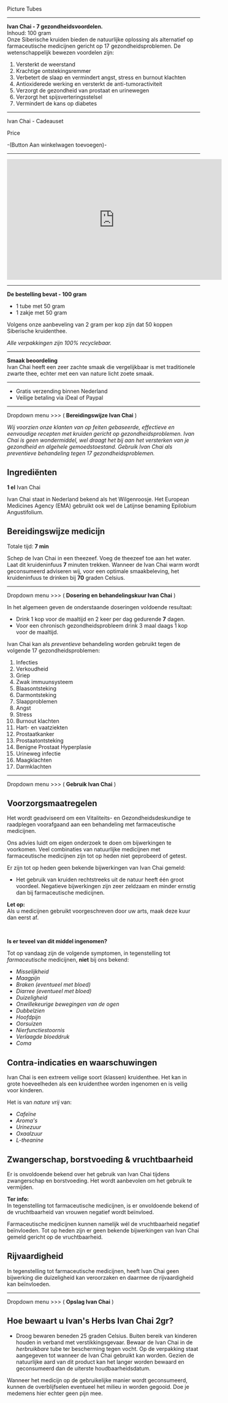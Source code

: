 




Picture Tubes 





-------------------------------------------------------------

**Ivan Chai - 7 gezondheidsvoordelen.** <br>
Inhoud: 100 gram <br>
Onze Siberische kruiden bieden de natuurlijke oplossing als alternatief op farmaceutische medicijnen gericht op 17 gezondheidsproblemen. De wetenschappelijk bewezen voordelen zijn:

1. Versterkt de weerstand
2. Krachtige ontstekingsremmer
3. Verbetert de slaap en vermindert angst, stress en burnout klachten
4. Antioxiderede werking en versterkt de anti-tumoractiviteit
5. Verzorgt de gezondheid van prostaat en urinewegen
6. Verzorgt het spijsverteringsstelsel
7. Vermindert de kans op diabetes

-------------------------------------------------------------


Ivan Chai - Cadeauset 

Price 

-(Button Aan winkelwagen toevoegen)-


-------------------------------------------------------------



<iframe width="560" height="315" src="https://www.youtube.com/embed/op2BjUHk06s" frameborder="0" allow="accelerometer; autoplay; encrypted-media; gyroscope; picture-in-picture" allowfullscreen></iframe>

-------------------------------------------------------------

**De bestelling bevat - 100 gram**
* 1 tube met 50 gram
* 1 zakje met 50 gram 

Volgens onze aanbeveling van 2 gram per kop zijn dat 50 koppen Siberische kruidenthee.

_Alle verpakkingen zijn 100% recyclebaar._


-------------------------------------------------------------

**Smaak beoordeling** <br>
Ivan Chai heeft een zeer zachte smaak die vergelijkbaar is met traditionele zwarte thee, echter met een van nature licht zoete smaak.

-------------------------------------------------------------

* Gratis verzending binnen Nederland 
* Veilige betaling via iDeal of Paypal 

-------------------------------------------------------------

Dropdown menu >>> (  **Bereidingswijze Ivan Chai**  )


_Wij voorzien onze klanten van op feiten gebaseerde, effectieve en eenvoudige recepten met kruiden gericht op gezondheidsproblemen. Ivan Chai is geen wondermiddel, wel draagt het bij aan het versterken van je gezondheid en algehele gemoedstoestand. Gebruik Ivan Chai als preventieve behandeling tegen 17 gezondheidsproblemen._

## Ingrediënten

**1 el** Ivan Chai

Ivan Chai staat in Nederland bekend als het Wilgenroosje. Het European Medicines Agency (EMA) gebruikt ook wel de Latijnse benaming Epilobium Angustifolium. 

## Bereidingswijze medicijn

Totale tijd: **7 min**

Schep de Ivan Chai in een theezeef. Voeg de theezeef toe aan het water. Laat dit kruideninfuus **7** minuten trekken. Wanneer de Ivan Chai warm wordt geconsumeerd adviseren wij, voor een optimale smaakbeleving, het kruideninfuus te drinken bij **70** graden Celsius. 


-------------------------------------------------------------

Dropdown menu >>> (  **Dosering en behandelingskuur Ivan Chai**  )


In het algemeen geven de onderstaande doseringen voldoende resultaat:

* Drink 1 kop voor de maaltijd en 2 keer per dag gedurende **7** dagen. <br>
* Voor een chronisch gezondheidsprobleem drink 3 maal daags 1 kop voor de maaltijd.

Ivan Chai kan als _preventieve_ behandeling worden gebruikt tegen de volgende 17 gezondheidsproblemen:

1.  Infecties
2.  Verkoudheid
3.  Griep
4.  Zwak immuunsysteem
5.  Blaasontsteking 
6.  Darmontsteking
7.  Slaapproblemen
8.  Angst
9.  Stress
10. Burnout klachten
11. Hart- en vaatziekten
12. Prostaatkanker
13. Prostaatontsteking
14. Benigne Prostaat Hyperplasie
15. Urineweg infectie
16. Maagklachten
17. Darmklachten


-------------------------------------------------------------

Dropdown menu >>> (  **Gebruik Ivan Chai**  )

## Voorzorgsmaatregelen

Het wordt geadviseerd om een Vitaliteits- en Gezondheidsdeskundige te raadplegen voorafgaand aan een behandeling met farmaceutische medicijnen.

Ons advies luidt om eigen onderzoek te doen om bijwerkingen te voorkomen. Veel combinaties van natuurlijke medicijnen met farmaceutische medicijnen zijn tot op heden niet geprobeerd of getest.

Er zijn tot op heden geen bekende bijwerkingen van Ivan Chai gemeld: <br>
* Het gebruik van kruiden rechtstreeks uit de natuur heeft één groot voordeel. Negatieve bijwerkingen zijn zeer zeldzaam en minder ernstig dan bij farmaceutische medicijnen.

**Let op:** <br>
Als u medicijnen gebruikt voorgeschreven door uw arts, maak deze kuur dan eerst af.

<br>

**Is er teveel van dit middel ingenomen?**

Tot op vandaag zijn de volgende symptomen, in tegenstelling tot _farmaceutische_ medicijnen, **niet** bij ons bekend:

* _Misselijkheid_
* _Maagpijn_
* _Braken (eventueel met bloed)_
* _Diarree (eventueel met bloed)_
* _Duizeligheid_
* _Onwillekeurige bewegingen van de ogen_
* _Dubbelzien_
* _Hoofdpijn_
* _Oorsuizen_
* _Nierfunctiestoornis_
* _Verlaagde bloeddruk_
* _Coma_

## Contra-indicaties en waarschuwingen

Ivan Chai is een extreem veilige soort (klassen) kruidenthee. Het kan in grote hoeveelheden als een kruidenthee worden ingenomen en is veilig voor kinderen.

Het is van _nature vrij_ van:

* _Cafeïne_
* _Aroma's_
* _Urinezuur_
* _Oxaalzuur_
* _L-theanine_

## Zwangerschap, borstvoeding & vruchtbaarheid

Er is onvoldoende bekend over het gebruik van Ivan Chai tijdens zwangerschap en borstvoeding. Het wordt aanbevolen om het gebruik te vermijden.

**Ter info:** <br>
In tegenstelling tot farmaceutische medicijnen, is er onvoldoende bekend of de vruchtbaarheid van vrouwen negatief wordt beïnvloed.

Farmaceutische medicijnen kunnen namelijk wél de vruchtbaarheid negatief beïnvloeden. Tot op heden zijn er geen bekende bijwerkingen van Ivan Chai gemeld gericht op de vruchtbaarheid.

## Rijvaardigheid

In tegenstelling tot farmaceutische medicijnen, heeft Ivan Chai geen bijwerking die duizeligheid kan veroorzaken en daarmee de rijvaardigheid kan beïnvloeden. 


-------------------------------------------------------------

Dropdown menu >>> (  **Opslag Ivan Chai**  )

## Hoe bewaart u Ivan's Herbs Ivan Chai 2gr?

- Droog bewaren beneden 25 graden Celsius. Buiten bereik van kinderen houden in verband met verstikkingsgevaar. Bewaar de Ivan Chai in de _herbruikbare_ tube ter bescherming tegen vocht. Op de verpakking staat aangegeven tot wanneer de Ivan Chai gebruikt kan worden. Gezien de natuurlijke aard van dit product kan het langer worden bewaard en geconsumeerd dan de uiterste houdbaarheidsdatum.

Wanneer het medicijn op de gebruikelijke manier wordt geconsumeerd, kunnen de overblijfselen eventueel het milieu in worden gegooid. Doe je medemens hier echter geen pijn mee.
